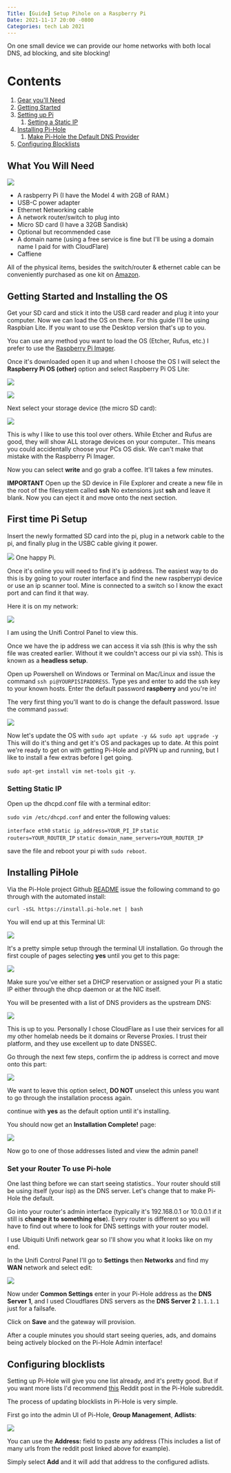 ```yaml
---
Title: [Guide] Setup Pihole on a Raspberry Pi
Date: 2021-11-17 20:00 -0800
Categories: tech Lab 2021
---
```


On one small device we can provide our home networks with both local DNS, ad blocking, and site blocking!

# Contents
1. [Gear you'll Need](#gear)
2. [Getting Started](#install)
3. [Setting up Pi](#pisetup)
    1. [Setting a Static IP](#staticip)
4. [Installing Pi-Hole](#Pihole)
    1. [Make Pi-Hole the Default DNS Provider](#routerpi)
5. [Configuring Blocklists](#blocklists)

## What You Will Need <a name="gear"></a>

![](/assets/images/pimaterials.jpg)

- A rasbperry Pi (I have the Model 4 with 2GB of RAM.)
- USB-C power adapter
- Ethernet Networking cable
- A network router/switch to plug into
- Micro SD card (I have a 32GB Sandisk)
- Optional but recommended case
- A domain name (using a free service is fine but I'll be using a domain name I paid for with CloudFlare)
- Caffiene

All of the physical items, besides the switch/router & ethernet cable can be conveniently purchased as one kit on [Amazon](https://www.amazon.ca/CanaKit-Raspberry-Starter-Kit-4GB/dp/B07WRMR2CX/ref=sr_1_5?crid=2G191OGTXJF59&keywords=raspberry%2Bpi%2B2gb&qid=1637123097&sprefix=raspberry%2Bpi%2B2%2Caps%2C286&sr=8-5&th=1).


## Getting Started and Installing the OS <a name="install"></a>

Get your SD card and stick it into the USB card reader and plug it into your computer. Now we can load the OS on there. For this guide I'll be using Raspbian Lite. If you want to use the Desktop version that's up to you.

You can use any method you want to load the OS (Etcher, Rufus, etc.) I prefer to use the [Raspberry Pi Imager](https://www.raspberrypi.com/software/). 


Once it's downloaded open it up and when I choose the OS I will select the **Raspberry Pi OS (other)** option and select Raspberry Pi OS Lite:

![](/assets/images/imager1.png)

![](/assets/images/imager2.png)

Next select your storage device (the micro SD card):

![](/assets/images/imager3.png)

This is why I like to use this tool over others. While Etcher and Rufus are good, they will show ALL storage devices on your computer.. This means you could accidentally choose your PCs OS disk. We can't make that mistake with the Raspberry Pi Imager.

Now you can select **write** and go grab a coffee. It'll takes a few minutes.

**IMPORTANT** Open up the SD device in File Explorer and create a new file in the root of the filesystem called **ssh** No extensions just **ssh** and leave it blank. Now you can eject it and move onto the next section.

## First time Pi Setup <a name="pisetup"></a>

Insert the newly formatted SD card into the pi, plug in a network cable to the pi, and finally plug in the USBC cable giving it power.

![](/images/assets/happypi.jpg)
 One happy Pi.

Once it's online you will need to find it's ip address. The easiest way to do this is by going to your router interface and find the new raspberrypi device or use an ip scanner tool. Mine is connected to a switch so I know the exact port and can find it that way.

Here it is on my network:

![](/assets/images/unifipi.png)

I am using the Unifi Control Panel to view this.

Once we have the ip address we can access it via ssh (this is why the ssh file was created earlier. Without it we couldn't access our pi via ssh). This is known as a **headless setup**. 

Open up Powershell on Windows or Terminal on Mac/Linux and issue the command `ssh pi@YOURPISIPADDRESS`. Type yes and enter to add the ssh key to your known hosts. Enter the default password **raspberry** and you're in!

The very first thing you'll want to do is change the default password. Issue the command `passwd`:

![](/assets/images/changepw.png)

Now let's update the OS with `sudo apt update -y && sudo apt upgrade -y` This will do it's thing and get it's OS and packages up to date. At this point we're ready to get on with getting Pi-Hole and piVPN up and running, but I like to install a few extras before I get going.

`sudo apt-get install vim net-tools git -y`.

### Setting Static IP <a name="staticip"></a>

Open up the dhcpd.conf file with a terminal editor:

`sudo vim /etc/dhcpd.conf` and enter the following values:

`interface eth0`
`static ip_address=YOUR_PI_IP`
`static routers=YOUR_ROUTER_IP`
`static domain_name_servers=YOUR_ROUTER_IP`

save the file and reboot your pi with `sudo reboot`.

## Installing PiHole <a name="Pihole"></a>

Via the Pi-Hole project Github [README](https://github.com/pi-hole/pi-hole) issue the following command to go through with the automated install:

`curl -sSL https://install.pi-hole.net | bash` 

You will end up at this Terminal UI:

![](/assets/images/piholetui1.png)

It's a pretty simple setup through the terminal UI installation. Go through the first couple of pages selecting **yes** until you get to this page:

![](/assets/images/piholetui2.png)

Make sure you've either set a DHCP reservation or assigned your Pi a static IP either through the dhcp daemon or at the NIC itself.

You will be presented with a list of DNS providers as the upstream DNS:

![](/assets/images/piholetui3.png)

This is up to you. Personally I chose CloudFlare as I use their services for all my other homelab needs be it domains or Reverse Proxies. I trust their platform, and they use excellent up to date DNSSEC. 

Go through the next few steps, confirm the ip address is correct and move onto this part:

![](assets/images/piholetui4.png)

We want to leave this option select, **DO NOT** unselect this unless you want to go through the installation process again.

continue with **yes** as the default option until it's installing.

You should now get an **Installation Complete!** page:

![](/assets/images/piholetui5.png)

Now go to one of those addresses listed and view the admin panel!

### Set your Router To use Pi-hole <a name="routerpi"></a>

One last thing before we can start seeing statistics.. Your router should still be using itself (your isp) as the DNS server. Let's change that to make Pi-Hole the default.

Go into your router's admin interface (typically it's 192.168.0.1 or 10.0.0.1 if it still is **change it to something else**). Every router is different so you will have to find out where to look for DNS settings with your router model. 

I use Ubiquiti Unifi network gear so I'll show you what it looks like on my end.

In the Unifi Control Panel I'll go to **Settings** then **Networks** and find my **WAN** network and select edit:

![](/assets/images/unifistatic.png)

Now under **Common Settings** enter in your Pi-Hole address as the **DNS Server 1**, and I used Cloudflares DNS servers as the **DNS Server 2** `1.1.1.1` just for a failsafe.

Click on **Save** and the gateway will provision.

After a couple minutes you should start seeing queries, ads, and domains being actively blocked on the Pi-Hole Admin interface!

## Configuring blocklists <a name="blocklists"></a>

Setting up Pi-Hole will give you one list already, and it's pretty good. But if you want more lists I'd recommend [this](https://www.reddit.com/r/pihole/comments/hpfajt/best_blocklists/) Reddit post in the Pi-Hole subreddit.

The process of updating blocklists in Pi-Hole is very simple.

First go into the admin UI of Pi-Hole, **Group Management**, **Adlists**:

![](/assets/images/adlists1.png)

You can use the **Address:** field to paste any address (This includes a list of many urls from the reddit post linked above for example).

Simply select **Add** and it will add that address to the configured adlists.








